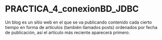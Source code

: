 # PRACTICA_4_conexionBD_JDBC
Un blog es un sitio web en el que se va publicando contenido cada cierto tiempo en forma de artículos (también llamados posts) ordenados por fecha de publicación, así el artículo más reciente aparecerá primero.
